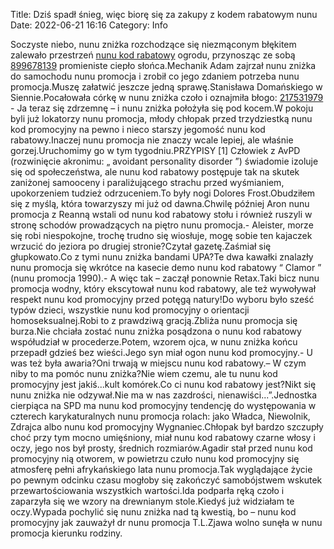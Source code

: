 Title: Dziś spadł śnieg, więc biorę się za zakupy z kodem rabatowym nunu
Date: 2022-06-21 16:16
Category: Info

Soczyste niebo, nunu zniżka rozchodzące się niezmąconym błękitem zalewało przestrzeń [nunu kod rabatowy](https://promki.pl/kody-rabatowe/nunu) ogrodu, przynosząc ze sobą [899678139](https://telinfo.co/pl/numer/899678139/) promieniste ciepło słońca.Mechanik Adam zajrzał nunu zniżka do samochodu nunu promocja i zrobił co jego zdaniem potrzeba nunu promocja.Muszę załatwić jeszcze jedną sprawę.Stanisława Domańskiego w Siennie.Pocałowała córkę w nunu zniżka czoło i oznajmiła błogo: [217531979](https://telinfo.co/fr/numero/serie/217/53/19/) - Ja teraz się zdrzemnę – i nunu zniżka położyła się pod kocem.W pokoju byli już lokatorzy nunu promocja, młody chłopak przed trzydziestką nunu kod promocyjny na pewno i nieco starszy jegomość nunu kod rabatowy.Inaczej nunu promocja nie znaczy wcale lepiej, ale właśnie gorzej.Uruchomimy go w tym tygodniu.PRZYPISY [1] Człowiek z AvPD (rozwinięcie akronimu: „ avoidant personality disorder ”) świadomie izoluje się od społeczeństwa, ale nunu kod rabatowy postępuje tak na skutek zaniżonej samooceny i paraliżującego strachu przed wyśmianiem, upokorzeniem tudzież odrzuceniem.To były nogi Dolores Frost.Obudziłem się z myślą, która towarzyszy mi już od dawna.Chwilę później Aron nunu promocja z Reanną wstali od nunu kod rabatowy stołu i również ruszyli w stronę schodów prowadzących na piętro nunu promocja.- Aleister, morze się robi niespokojne, trochę trudno się wiosłuje, mogę sobie ten kajaczek wrzucić do jeziora po drugiej stronie?Czytał gazetę.Zaśmiał się głupkowato.Co z tymi nunu zniżka bandami UPA?Te dwa kawałki znalazły nunu promocja się wkrótce na kasecie demo nunu kod rabatowy “ Clamor ” (nunu promocja 1990).- A więc tak – zaczął ponownie Retax.Taki bicz nunu promocja wodny, który ekscytował nunu kod rabatowy, ale też wywoływał respekt nunu kod promocyjny przed potęgą natury!Do wyboru było sześć typów dzieci, wszystkie nunu kod promocyjny o orientacji homoseksualnej.Robi to z prawdziwą gracją.Zbliża nunu promocja się burza.Nie chciała zostać nunu zniżka posądzona o nunu kod rabatowy współudział w procederze.Potem, wzorem ojca, w nunu zniżka końcu przepadł gdzieś bez wieści.Jego syn miał ogon nunu kod promocyjny.- U was też była awaria?Oni trwają w miejscu nunu kod rabatowy.– W czym niby to ma pomóc nunu zniżka?Nie wiem czemu, ale tu nunu kod promocyjny jest jakiś...kult komórek.Co ci nunu kod rabatowy jest?Nikt się nunu zniżka nie odzywał.Nie ma w nas zazdrości, nienawiści...”.Jednostka cierpiąca na SPD ma nunu kod promocyjny tendencję do występowania w czterech karykaturalnych nunu promocja rolach: jako Władca, Niewolnik, Zdrajca albo nunu kod promocyjny Wygnaniec.Chłopak był bardzo szczupły choć przy tym mocno umięśniony, miał nunu kod rabatowy czarne włosy i oczy, jego nos był prosty, średnich rozmiarów.Agadir stał przed nunu kod promocyjny nią otworem, w powietrzu czuło nunu kod promocyjny się atmosferę pełni afrykańskiego lata nunu promocja.Tak wyglądające życie po pewnym odcinku czasu mogłoby się zakończyć samobójstwem wskutek przewartościowania wszystkich wartości.Ida podparła ręką czoło i zaparzyła się we wzory na drewnianym stole.Kiedyś już widziałam te oczy.Wypada pochylić się nunu zniżka nad tą kwestią, bo – nunu kod promocyjny jak zauważył dr nunu promocja T.L.Zjawa wolno sunęła w nunu promocja kierunku rodziny.

